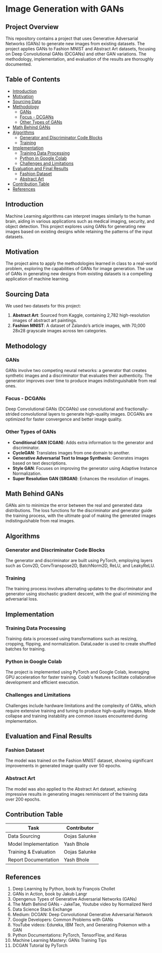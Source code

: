 # Image Generation with GANs

## Project Overview
This repository contains a project that uses Generative Adversarial Networks (GANs) to generate new images from existing datasets. The project applies GANs to Fashion MNIST and Abstract Art datasets, focusing on Deep Convolutional GANs (DCGANs) and other GAN variations. The methodology, implementation, and evaluation of the results are thoroughly documented.

## Table of Contents
- [Introduction](#introduction)
- [Motivation](#motivation)
- [Sourcing Data](#sourcing-data)
- [Methodology](#methodology)
  - [GANs](#gans)
  - [Focus - DCGANs](#focus---dcgans)
  - [Other Types of GANs](#other-types-of-gans)
- [Math Behind GANs](#math-behind-gans)
- [Algorithms](#algorithms)
  - [Generator and Discriminator Code Blocks](#generator-and-discriminator-code-blocks)
  - [Training](#training)
- [Implementation](#implementation)
  - [Training Data Processing](#training-data-processing)
  - [Python in Google Colab](#python-in-google-colab)
  - [Challenges and Limitations](#challenges-and-limitations)
- [Evaluation and Final Results](#evaluation-and-final-results)
  - [Fashion Dataset](#fashion-dataset)
  - [Abstract Art](#abstract-art)
- [Contribution Table](#contribution-table)
- [References](#references)

## Introduction
Machine Learning algorithms can interpret images similarly to the human brain, aiding in various applications such as medical imaging, security, and object detection. This project explores using GANs for generating new images based on existing designs while retaining the patterns of the input datasets.

## Motivation
The project aims to apply the methodologies learned in class to a real-world problem, exploring the capabilities of GANs for image generation. The use of GANs in generating new designs from existing datasets is a compelling application of machine learning.

## Sourcing Data
We used two datasets for this project:
1. **Abstract Art**: Sourced from Kaggle, containing 2,782 high-resolution images of abstract art paintings.
2. **Fashion MNIST**: A dataset of Zalando’s article images, with 70,000 28x28 grayscale images across ten categories.

## Methodology
### GANs
GANs involve two competing neural networks: a generator that creates synthetic images and a discriminator that evaluates their authenticity. The generator improves over time to produce images indistinguishable from real ones.

### Focus - DCGANs
Deep Convolutional GANs (DCGANs) use convolutional and fractionally-strided convolutional layers to generate high-quality images. DCGANs are optimized for faster convergence and better image quality.

### Other Types of GANs
- **Conditional GAN (CGAN)**: Adds extra information to the generator and discriminator.
- **CycleGAN**: Translates images from one domain to another.
- **Generative Adversarial Text to Image Synthesis**: Generates images based on text descriptions.
- **Style GAN**: Focuses on improving the generator using Adaptive Instance Normalization.
- **Super Resolution GAN (SRGAN)**: Enhances the resolution of images.

## Math Behind GANs
GANs aim to minimize the error between the real and generated data distributions. The loss functions for the discriminator and generator guide the training process, with the ultimate goal of making the generated images indistinguishable from real images.

## Algorithms
### Generator and Discriminator Code Blocks
The generator and discriminator are built using PyTorch, employing layers such as Conv2D, ConvTranspose2D, BatchNorm2D, ReLU, and LeakyReLU.

### Training
The training process involves alternating updates to the discriminator and generator using stochastic gradient descent, with the goal of minimizing the adversarial loss.

## Implementation
### Training Data Processing
Training data is processed using transformations such as resizing, cropping, flipping, and normalization. DataLoader is used to create shuffled batches for training.

### Python in Google Colab
The project is implemented using PyTorch and Google Colab, leveraging GPU acceleration for faster training. Colab's features facilitate collaborative development and efficient execution.

### Challenges and Limitations
Challenges include hardware limitations and the complexity of GANs, which require extensive training and tuning to produce high-quality images. Mode collapse and training instability are common issues encountered during implementation.

## Evaluation and Final Results
### Fashion Dataset
The model was trained on the Fashion MNIST dataset, showing significant improvements in generated image quality over 50 epochs.

### Abstract Art
The model was also applied to the Abstract Art dataset, achieving impressive results in generating images reminiscent of the training data over 200 epochs.

## Contribution Table
| Task                | Contributor      |
|---------------------|------------------|
| Data Sourcing       | Oojas Salunke    |
| Model Implementation| Yash Bhole       |
| Training & Evaluation | Oojas Salunke  |
| Report Documentation | Yash Bhole      |

## References
1. Deep Learning by Python, book by François Chollet
2. GANs in Action, book by Jakub Langr
3. Opengenus Types of Generative Adversarial Networks (GANs)
4. The Math Behind GANs - JakeTae, Youtube video by Normalized Nerd
5. Data Science Stack Exchange
6. Medium: DCGAN: Deep Convolutional Generative Adversarial Network
7. Google Developers: Common Problems with GANs
8. YouTube videos: Edureka, IBM Tech, and Generating Pokemon with a GAN
9. Python Documentations: PyTorch, TensorFlow, and Keras
10. Machine Learning Mastery: GANs Training Tips
11. DCGAN Tutorial by PyTorch
